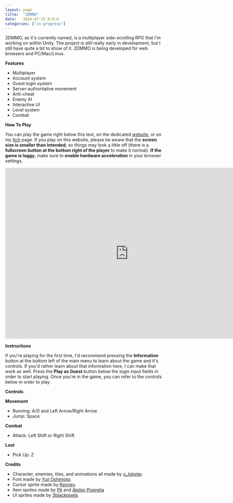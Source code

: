 ```yaml
---
layout: page
title:  "2DMMO"
date:   2024-07-25 0:0:0
categories: ["in progress"]
---
```

2DMMO, as it's currently named, is a multiplayer side-scrolling RPG that I'm working on within Unity. The project is still really early in development, but I still have quite a bit to show of it. 2DMMO is being developed for web browsers and PC/Mac/Linux.

**Features**

- Multiplayer
- Account system
- Guest login system
- Server-authoritative movement
- Anti-cheat
- Enemy AI
- Interactive UI
- Level system
- Combat

**How To Play** 

You can play the game right below this text, on the dedicated [website][2dmmolink], or on my [Itch][itchlink] page. If you play on this website, please be aware that the <b>screen size is smaller than intended</b>, so things may look a little off (there is a <b>fullscreen button at the bottom right of the player</b> to make it normal). <b>If the game is laggy</b>, make sure to <b>enable hardware acceleration</b> in your browser settings.

<center><iframe frameborder="0" src="https://itch.io/embed-upload/11659697?color=333333" allowfullscreen="" width="790" height="550"><a href="https://dustinschimel.itch.io/2dmmo">Play 2DMMO on itch.io</a></iframe></center>

**Instructions** 

If you're playing for the first time, I'd recommend pressing the <b>Information</b> button at the bottom left of the main menu to learn about the game and it's controls. If you'd rather learn about that information here, I can make that work as well. Press the <b>Play as Guest</b> button below the login input fields in order to start playing. Once you're in the game, you can refer to the controls below in order to play. 

**Controls**

<b>Movement</b>
- Running: A/D and Left Arrow/Right Arrow
- Jump: Space

<b>Combat</b>
- Attack: Left Shift or Right Shift

<b>Loot</b>
- Pick Up: Z

**Credits** 

- Character, enemies, tiles, and animations all made by [o_lobster][assetlink].
- Font made by [Yuji Oshimoto][fontlink].
- Cursor sprite made by [Kenney][cursorlink].
- Item sprites made by [Pit][itemslink1] and [Atelier Pixerelia][itemslink2]
- UI sprites made by [3blackpixels][uilink]

[2dmmolink]: https://2dmmo.xyz/
[itchlink]: https://dustinschimel.itch.io/2dmmo
[assetlink]: https://o-lobster.itch.io/platformmetroidvania-pixel-art-asset-pack
[fontlink]: http://04.jp.org/
[cursorlink]: https://kenney.nl/assets/cursor-pixel-pack
[itemslink1]: https://pitxel.itch.io/pixel-rpg-item-icons
[itemslink2]: https://pixerelia.itch.io/vf-potions
[uilink]: https://3blackpixels.itch.io/adventure-world-gui